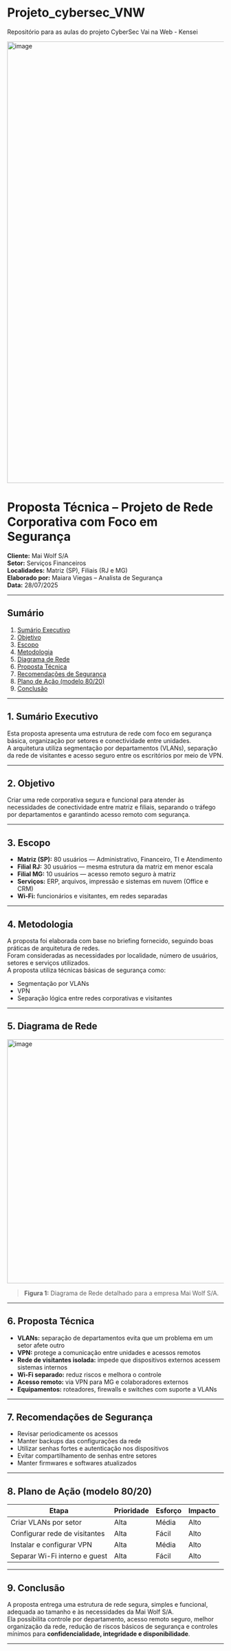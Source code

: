 # Projeto_cybersec_VNW
Repositório para as aulas do projeto CyberSec Vai na Web - Kensei

<img width="1024" height="1024" alt="image" src="https://github.com/user-attachments/assets/c0dfbf53-4519-4d87-8f32-67a1b201f116" />

# Proposta Técnica – Projeto de Rede Corporativa com Foco em Segurança

**Cliente:** Mai Wolf S/A  
**Setor:** Serviços Financeiros  
**Localidades:** Matriz (SP), Filiais (RJ e MG)  
**Elaborado por:** Maiara Viegas – Analista de Segurança  
**Data:** 28/07/2025  

---

##  Sumário

1. [Sumário Executivo](#1-sumário-executivo)  
2. [Objetivo](#2-objetivo)  
3. [Escopo](#3-escopo)  
4. [Metodologia](#4-metodologia)  
5. [Diagrama de Rede](#5-diagrama-de-rede)  
6. [Proposta Técnica](#6-proposta-técnica)  
7. [Recomendações de Segurança](#7-recomendações-de-segurança)  
8. [Plano de Ação (modelo 80/20)](#8-plano-de-ação-modelo-8020)  
9. [Conclusão](#9-conclusão)  

---

## 1. Sumário Executivo

Esta proposta apresenta uma estrutura de rede com foco em segurança básica, organização por setores e conectividade entre unidades.  
A arquitetura utiliza segmentação por departamentos (VLANs), separação da rede de visitantes e acesso seguro entre os escritórios por meio de VPN.

---

## 2. Objetivo

Criar uma rede corporativa segura e funcional para atender às necessidades de conectividade entre matriz e filiais, separando o tráfego por departamentos e garantindo acesso remoto com segurança.

---

## 3. Escopo

- **Matriz (SP):** 80 usuários — Administrativo, Financeiro, TI e Atendimento  
- **Filial RJ:** 30 usuários — mesma estrutura da matriz em menor escala  
- **Filial MG:** 10 usuários — acesso remoto seguro à matriz  
- **Serviços:** ERP, arquivos, impressão e sistemas em nuvem (Office e CRM)  
- **Wi‑Fi:** funcionários e visitantes, em redes separadas  

---

## 4. Metodologia

A proposta foi elaborada com base no briefing fornecido, seguindo boas práticas de arquitetura de redes.  
Foram consideradas as necessidades por localidade, número de usuários, setores e serviços utilizados.  
A proposta utiliza técnicas básicas de segurança como:

- Segmentação por VLANs  
- VPN  
- Separação lógica entre redes corporativas e visitantes  

---

## 5. Diagrama de Rede
<img width="675" height="566" alt="image" src="https://github.com/user-attachments/assets/898cac3f-ec3e-475a-b99d-97b7d1de67b9" />

> **Figura 1:** Diagrama de Rede detalhado para a empresa Mai Wolf S/A.


---

## 6. Proposta Técnica

- **VLANs:** separação de departamentos evita que um problema em um setor afete outro  
- **VPN:** protege a comunicação entre unidades e acessos remotos  
- **Rede de visitantes isolada:** impede que dispositivos externos acessem sistemas internos  
- **Wi-Fi separado:** reduz riscos e melhora o controle  
- **Acesso remoto:** via VPN para MG e colaboradores externos  
- **Equipamentos:** roteadores, firewalls e switches com suporte a VLANs  

---

## 7. Recomendações de Segurança

- Revisar periodicamente os acessos  
- Manter backups das configurações da rede  
- Utilizar senhas fortes e autenticação nos dispositivos  
- Evitar compartilhamento de senhas entre setores  
- Manter firmwares e softwares atualizados  

---

## 8. Plano de Ação (modelo 80/20)

| Etapa                          | Prioridade | Esforço | Impacto |
|-------------------------------|------------|---------|---------|
| Criar VLANs por setor         | Alta       | Média   | Alto    |
| Configurar rede de visitantes | Alta       | Fácil   | Alto    |
| Instalar e configurar VPN     | Alta       | Média   | Alto    |
| Separar Wi-Fi interno e guest | Alta       | Fácil   | Alto    |

---

## 9. Conclusão

A proposta entrega uma estrutura de rede segura, simples e funcional, adequada ao tamanho e às necessidades da Mai Wolf S/A.  
Ela possibilita controle por departamento, acesso remoto seguro, melhor organização da rede, redução de riscos básicos de segurança e controles mínimos para **confidencialidade, integridade e disponibilidade**.

---


